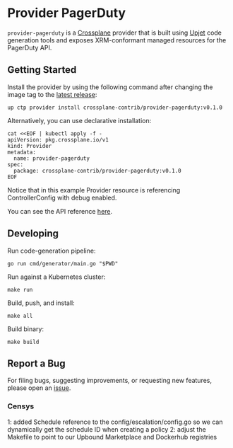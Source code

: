 # Provider PagerDuty

`provider-pagerduty` is a [Crossplane](https://crossplane.io/) provider that
is built using [Upjet](https://github.com/upbound/upjet) code
generation tools and exposes XRM-conformant managed resources for the
PagerDuty API.

## Getting Started

Install the provider by using the following command after changing the image tag
to the [latest release](https://marketplace.upbound.io/providers/crossplane-contrib/provider-pagerduty):
```
up ctp provider install crossplane-contrib/provider-pagerduty:v0.1.0
```

Alternatively, you can use declarative installation:
```
cat <<EOF | kubectl apply -f -
apiVersion: pkg.crossplane.io/v1
kind: Provider
metadata:
  name: provider-pagerduty
spec:
  package: crossplane-contrib/provider-pagerduty:v0.1.0
EOF
```

Notice that in this example Provider resource is referencing ControllerConfig with debug enabled.

You can see the API reference [here](https://doc.crds.dev/github.com/crossplane-contrib/provider-pagerduty).

## Developing

Run code-generation pipeline:
```console
go run cmd/generator/main.go "$PWD"
```

Run against a Kubernetes cluster:

```console
make run
```

Build, push, and install:

```console
make all
```

Build binary:

```console
make build
```

## Report a Bug

For filing bugs, suggesting improvements, or requesting new features, please
open an [issue](https://github.com/crossplane-contrib/provider-pagerduty/issues).


### Censys
1: added Schedule reference to the config/escalation/config.go so we can dynamically get the schedule ID when creating a policy
2: adjust the Makefile to point to our Upbound Marketplace and Dockerhub registries